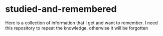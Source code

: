 # studied-and-remembered
Here is a collection of information that I get and want to remember. I need this repository to repeat the knowledge, otherwise it will be forgotten 
